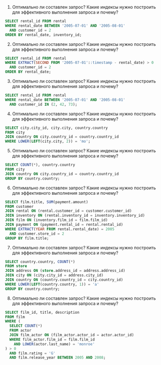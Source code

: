 1. Оптимально ли составлен запрос? Какие индексы нужно построить для эффективного выполнения запроса и почему?
```sql
SELECT rental_id FROM rental
WHERE rental_date BETWEEN '2005-07-01' AND '2005-08-01'
  AND customer_id = 2
ORDER BY rental_date, inventory_id;
```
2. Оптимально ли составлен запрос? Какие индексы нужно построить для эффективного выполнения запроса и почему?
```sql
SELECT rental_id FROM rental
WHERE EXTRACT(SECOND FROM '2005-07-01'::timestamp - rental_date) > 0
  AND customer_id = 2
ORDER BY rental_date;
```

3. Оптимально ли составлен запрос? Какие индексы нужно построить для эффективного выполнения запроса и почему?
```sql
SELECT rental_id FROM rental
WHERE rental_date BETWEEN '2005-07-01' AND '2005-08-01'
  AND customer_id IN (2, 42, 73);
```

4. Оптимально ли составлен запрос? Какие индексы нужно построить для эффективного выполнения запроса и почему?
```sql
SELECT city.city_id, city.city, country.country
FROM city
JOIN country ON city.country_id = country.country_id
WHERE LOWER(LEFT(city.city, 2)) = 'mo';
```
5. Оптимально ли составлен запрос? Какие индексы нужно построить для эффективного выполнения запроса и почему?
```sql
SELECT COUNT(*), country.country
FROM city
JOIN country ON city.country_id = country.country_id
GROUP BY country.country;
```
6. Оптимально ли составлен запрос? Какие индексы нужно построить для эффективного выполнения запроса и почему?
```sql
SELECT film.title, SUM(payment.amount)
FROM customer
JOIN rental ON (rental.customer_id = customer.customer_id)
JOIN inventory ON (rental.inventory_id = inventory.inventory_id)
JOIN film ON (inventory.film_id = film.film_id)
JOIN payment ON (payment.rental_id = rental.rental_id)
WHERE EXTRACT(YEAR FROM rental.rental_date) = 2005
  AND customer.store_id = 2
GROUP BY film.title;
```

7. Оптимально ли составлен запрос? Какие индексы нужно построить для эффективного выполнения запроса и почему?
```sql
SELECT country.country, COUNT(*)
FROM store
JOIN address ON (store.address_id = address.address_id)
JOIN city ON (city.city_id = address.city_id)
JOIN country ON (country.country_id = city.country_id)
WHERE LOWER(LEFT(country.country, 1)) = 'a'
GROUP BY country.country;
```

8. Оптимально ли составлен запрос? Какие индексы нужно построить для эффективного выполнения запроса и почему?
```sql
SELECT film_id, title, description
FROM film
WHERE (
  SELECT COUNT(*)
  FROM actor
  JOIN film_actor ON (film_actor.actor_id = actor.actor_id)
  WHERE film_actor.film_id = film.film_id
    AND LOWER(actor.last_name) = 'monroe'
) > 0
  AND film.rating = 'G'
  AND film.release_year BETWEEN 2005 AND 2008;
```